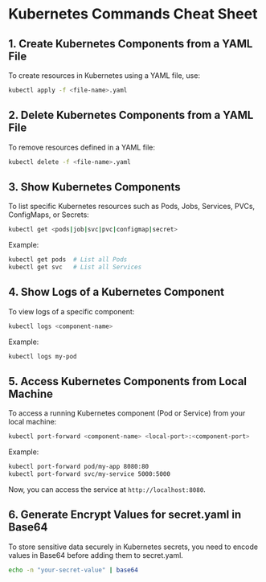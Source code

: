 # Kubernetes Commands Cheat Sheet

## 1. Create Kubernetes Components from a YAML File
To create resources in Kubernetes using a YAML file, use:
```sh
kubectl apply -f <file-name>.yaml
```

## 2. Delete Kubernetes Components from a YAML File
To remove resources defined in a YAML file:
```sh
kubectl delete -f <file-name>.yaml
```

## 3. Show Kubernetes Components
To list specific Kubernetes resources such as Pods, Jobs, Services, PVCs, ConfigMaps, or Secrets:
```sh
kubectl get <pods|job|svc|pvc|configmap|secret>
```
Example:
```sh
kubectl get pods  # List all Pods
kubectl get svc   # List all Services
```

## 4. Show Logs of a Kubernetes Component
To view logs of a specific component:
```sh
kubectl logs <component-name>
```
Example:
```sh
kubectl logs my-pod
```

## 5. Access Kubernetes Components from Local Machine
To access a running Kubernetes component (Pod or Service) from your local machine:
```sh
kubectl port-forward <component-name> <local-port>:<component-port>
```
Example:
```sh
kubectl port-forward pod/my-app 8080:80
kubectl port-forward svc/my-service 5000:5000
```
Now, you can access the service at `http://localhost:8080`.

## 6. Generate Encrypt Values for secret.yaml in Base64
To store sensitive data securely in Kubernetes secrets, you need to encode values in Base64 before adding them to secret.yaml.
```sh
echo -n "your-secret-value" | base64
```
